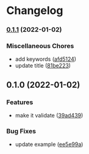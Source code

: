 # Changelog

### [0.1.1](https://www.github.com/brokeyourbike/enum-validation-laravel/compare/v0.1.0...v0.1.1) (2022-01-02)


### Miscellaneous Chores

* add keywords ([afd5124](https://www.github.com/brokeyourbike/enum-validation-laravel/commit/afd5124271f29c7f3c914a59aa09f05af42d906a))
* update title ([81be223](https://www.github.com/brokeyourbike/enum-validation-laravel/commit/81be2237aae6950020737f52cddc72d48c42ef0a))

## 0.1.0 (2022-01-02)


### Features

* make it validate ([39ad439](https://www.github.com/brokeyourbike/enum-validation-laravel/commit/39ad43986402de52a3a47bab0c5bdfd345fef812))


### Bug Fixes

* update example ([ee5e99a](https://www.github.com/brokeyourbike/enum-validation-laravel/commit/ee5e99a8b690a9cbd9e64328a2b2ea010c18c53b))
